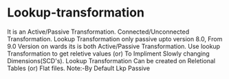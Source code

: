 # Lookup-transformation
It is an Active/Passive Transformation.
Connected/Unconnected Transformation.
Lookup Transformation only passive upto version 8.0, From 9.0 Version on wards its is both Active/Passive Transformation.
Use lookup Transformation to get reletive values (or) To Impliment Slowly changing Dimensions(SCD's).
Lookup Transformation Can be created on Reletional Tables (or) Flat files.
Note:-By Default Lkp Passive
